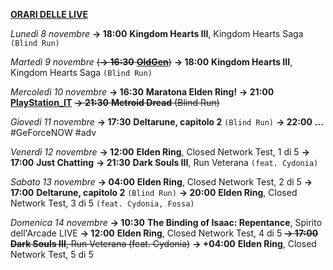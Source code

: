 <b><u>ORARI DELLE LIVE</u></b>

<i>Lunedì 8 novembre</i>
<b>→ 18:00</b> <b>Kingdom Hearts III</b>, Kingdom Hearts Saga <code>(Blind Run)</code>

<i>Martedì 9 novembre</i>
<s>(<b>→ 16:30</b> <a href="https://www.twitch.tv/oldgenproject"><b>OldGen</b></a>)</s>
<b>→ 18:00</b> <b>Kingdom Hearts III</b>, Kingdom Hearts Saga <code>(Blind Run)</code>

<i>Mercoledì 10 novembre</i>
<b>→ 16:30</b> <b>Maratona Elden Ring!</b>
<b>→ 21:00</b> <a href="https://www.twitch.tv/playstation_it"><b>PlayStation_IT</b></a>
<s><b>→ 21:30</b> <b>Metroid Dread</b> (Blind Run)</s>

<i>Giovedì 11 novembre</i>
<b>→ 17:30</b> <b>Deltarune, capitolo 2</b> <code>(Blind Run)</code>
<b>→ 22:00</b> <b>...</b> #GeForceNOW #adv

<i>Venerdì 12 novembre</i>
<b>→ 12:00</b> <b>Elden Ring</b>, Closed Network Test, 1 di 5
<b>→ 17:00</b> <b>Just Chatting</b>
<b>→ 21:30</b> <b>Dark Souls III</b>, Run Veterana <code>(feat. Cydonia)</code>

<i>Sabato 13 novembre</i>
<b>→ 04:00</b> <b>Elden Ring</b>, Closed Network Test, 2 di 5
<b>→ 17:00</b> <b>Deltarune, capitolo 2</b> <code>(Blind Run)</code>
<b>→ 20:00</b> <b>Elden Ring</b>, Closed Network Test, 3 di 5 <code>(feat. Cydonia, Fossa)</code>

<i>Domenica 14 novembre</i>
<b>→ 10:30</b> <b>The Binding of Isaac: Repentance</b>, Spirito dell'Arcade LIVE
<b>→ 12:00</b> <b>Elden Ring</b>, Closed Network Test, 4 di 5
<s><b>→ 17:00</b> <b>Dark Souls III</b>, Run Veterana (feat. Cydonia)</s>
<b>→ +04:00</b> <b>Elden Ring</b>, Closed Network Test, 5 di 5
